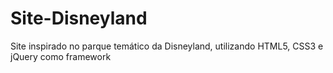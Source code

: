 # Site-Disneyland
Site inspirado no parque temático da Disneyland, utilizando HTML5, CSS3 e jQuery como framework
